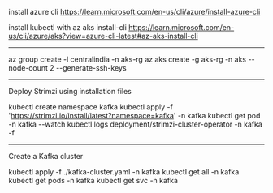 

install azure cli
https://learn.microsoft.com/en-us/cli/azure/install-azure-cli


install kubectl with az aks install-cli
https://learn.microsoft.com/en-us/cli/azure/aks?view=azure-cli-latest#az-aks-install-cli



--------------------------------------------------------------------------------


az group create -l centralindia -n aks-rg
az aks create -g aks-rg -n aks --node-count 2 --generate-ssh-keys


--------------------------------------------------------------------------------


Deploy Strimzi using installation files

kubectl create namespace kafka
kubectl apply -f 'https://strimzi.io/install/latest?namespace=kafka' -n kafka
kubectl get pod -n kafka --watch
kubectl logs deployment/strimzi-cluster-operator -n kafka -f


--------------------------------------------------------------------------------


Create a Kafka cluster

kubectl apply -f ./kafka-cluster.yaml -n kafka
kubectl get all -n kafka
kubectl get pods -n kafka
kubectl get svc -n kafka

